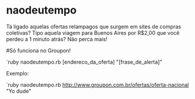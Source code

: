 naodeutempo
===========

Tá ligado aquelas ofertas relampagos que surgem em sites de compras coletivas? Tipo aquela viagem para Buenos Aires por R$2,00 que você perdeu a 1 minuto atrás? Não perca mais!


#Só funciona no Groupon!

`ruby naodeutempo.rb [endereco_da_oferta] "[frase_de_alerta]"

Exemplo:

`ruby naodeutempo.rb http://www.groupon.com.br/ofertas/oferta-nacional "Yo dude"
